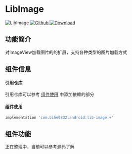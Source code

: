 # LibImage

![LibImage](https://img.shields.io/badge/AndroidAppFactory-LibImage-brightgreen)
[ ![Github](https://img.shields.io/badge/Github-LibImage-brightgreen?style=social) ](https://github.com/bihe0832/AndroidAppFactory/tree/master/LibImage)
[ ![Download](https://api.bintray.com/packages/bihe0832/android/lib-image/images/download.svg) ](https://bintray.com/bihe0832/android/lib-image/_latestVersion)

## 功能简介

对ImageView加载图片的的扩展，支持各种类型的图片加载方式

## 组件信息

#### 引用仓库

引用仓库可以参考 [组件使用](./../start.md) 中添加依赖的部分

#### 组件使用

```groovy
implementation 'com.bihe0832.android:lib-image:+'
```

## 组件功能

正在整理中，当前可以参考源码了解
